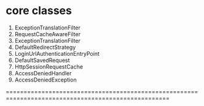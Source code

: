 # core classes

1. ExceptionTranslationFilter
2. RequestCacheAwareFilter 
3. ExceptionTranslationFilter
4. DefaultRedirectStrategy
5. LoginUrlAuthenticationEntryPoint
6. DefaultSavedRequest
7. HttpSessionRequestCache
8. AccessDeniedHandler
9. AccessDeniedException
 

====================================================================================================
